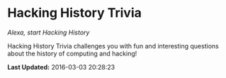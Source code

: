 # Hacking History Trivia
*Alexa, start Hacking History*

Hacking History Trivia challenges you with fun and interesting questions about the history of computing and hacking!

**Last Updated:** 2016-03-03 20:28:23